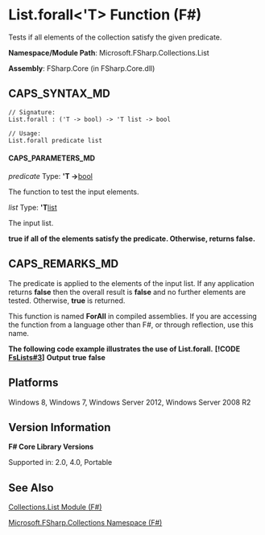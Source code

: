 # List.forall<'T> Function (F#)

Tests if all elements of the collection satisfy the given predicate.

**Namespace/Module Path**: Microsoft.FSharp.Collections.List

**Assembly**: FSharp.Core (in FSharp.Core.dll)


## CAPS_SYNTAX_MD

```
// Signature:
List.forall : ('T -> bool) -> 'T list -> bool

// Usage:
List.forall predicate list
```

#### CAPS_PARAMETERS_MD
*predicate*
Type: **'T -&gt;**[bool](http://msdn.microsoft.com/en-us/library/89c0cf9c-49ce-4207-a3be-555851a67dd5)


The function to test the input elements.


*list*
Type: **'T**[list](http://msdn.microsoft.com/en-us/library/c627b668-477b-4409-91ed-06d7f1b3e4a7)


The input list.



**true if all of the elements satisfy the predicate. Otherwise, returns false.**
## CAPS_REMARKS_MD
The predicate is applied to the elements of the input list. If any application returns **false** then the overall result is **false** and no further elements are tested. Otherwise, **true** is returned.

This function is named **ForAll** in compiled assemblies. If you are accessing the function from a language other than F#, or through reflection, use this name.

**The following code example illustrates the use of List.forall.**
**[!CODE [FsLists#3](../CodeSnippet/VS_Snippets_Fsharp/fslists/FSharp/fs/program.fs#3)]**
**Output**
**true**
**false**
## Platforms
Windows 8, Windows 7, Windows Server 2012, Windows Server 2008 R2


## Version Information
**F# Core Library Versions**

Supported in: 2.0, 4.0, Portable




## See Also
[Collections.List Module &#40;F&#35;&#41;](Collections.List+Module+%28F%23%29.md)

[Microsoft.FSharp.Collections Namespace &#40;F&#35;&#41;](Microsoft.FSharp.Collections+Namespace+%28F%23%29.md)

